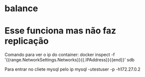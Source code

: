 # balance

# Esse funciona mas não faz replicação


Comando para ver o ip do container:
docker inspect -f '{{range.NetworkSettings.Networks}}{{.IPAddress}}{{end}}' sdb

Para entrar no cliete mysql pelo ip
mysql -utestuser -p -h172.27.0.2
